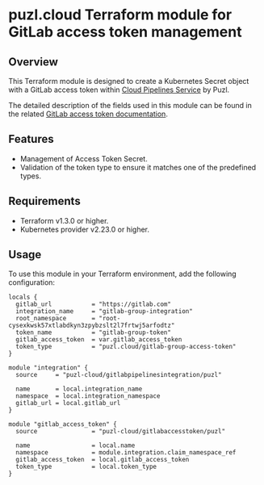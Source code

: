 # puzl.cloud Terraform module for GitLab access token management

## Overview

This Terraform module is designed to create a Kubernetes Secret object with a GitLab access token within [Cloud Pipelines Service](https://puzl.cloud/products/ci-runners-for-gitlab) by Puzl. 

The detailed description of the fields used in this module can be found in the related [GitLab access token documentation](https://docs.puzl.cloud/api/ci-runners-for-gitlab/native-kubernetes-resources/secret#gitlab-access-tokens).

## Features

- Management of Access Token Secret.
- Validation of the token type to ensure it matches one of the predefined types.

## Requirements

- Terraform v1.3.0 or higher.
- Kubernetes provider v2.23.0 or higher.

## Usage

To use this module in your Terraform environment, add the following configuration:

```hcl
locals {
  gitlab_url           = "https://gitlab.com"
  integration_name     = "gitlab-group-integration"
  root_namespace       = "root-cysexkwsk57xtlabdkyn3zpybzslt2l7frtwj5arfodtz"
  token_name           = "gitlab-group-token"
  gitlab_access_token  = var.gitlab_access_token
  token_type           = "puzl.cloud/gitlab-group-access-token"
}

module "integration" {
  source     = "puzl-cloud/gitlabpipelinesintegration/puzl"
  
  name       = local.integration_name
  namespace  = local.integration_namespace
  gitlab_url = local.gitlab_url
}

module "gitlab_access_token" {
  source               = "puzl-cloud/gitlabaccesstoken/puzl"

  name                 = local.name
  namespace            = module.integration.claim_namespace_ref
  gitlab_access_token  = local.gitlab_access_token
  token_type           = local.token_type
}
```
